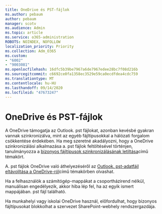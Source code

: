```yaml
---
title: OneDrive és PST-fájlok
ms.author: pebaum
author: pebaum
manager: scotv
ms.audience: Admin
ms.topic: article
ms.service: o365-administration
ROBOTS: NOINDEX, NOFOLLOW
localization_priority: Priority
ms.collection: Adm_O365
ms.custom:
- "6002"
- "9003081"
ms.openlocfilehash: 16dfc5b39be7967a6de7967edee28bc7f08d216b
ms.sourcegitcommit: c6692ce0fa1358ec3529e59ca0ecdfdea4cdc759
ms.translationtype: MT
ms.contentlocale: hu-HU
ms.lasthandoff: 09/14/2020
ms.locfileid: "47673247"
---
```

# <a name="onedrive-and-pst-files"></a>OneDrive és PST-fájlok 

A OneDrive támogatja az Outlook. pst fájlokat, azonban kevésbé gyakran vannak szinkronizálva, mint az egyéb fájltípusokkal a hálózati forgalom csökkentése érdekében. Ha meg szeretné akadályozni, hogy a OneDrive szinkronizálási alkalmazása a. pst fájlok feltöltésével történjen, tanulmányozza a [bizonyos fájltípusok szinkronizálásának letiltása](https://docs.microsoft.com/onedrive/block-file-types)című témakört. 

A. pst fájlok OneDrive való áthelyezéséről az [Outlook. pst-adatfájl eltávolítása a OneDrive-ról](https://support.microsoft.com/office/how-to-remove-an-outlook-pst-data-file-from-onedrive-b6b9e522-59bd-40f7-949f-168d0aa9b38e)című témakörben olvashat. 

Ha a felhasználók a számítógép-mappákat a csoportházirend nélkül, manuálisan engedélyezik, akkor hiba lép fel, ha az egyik ismert mappájában. pst fájl található.

Ha munkahelyi vagy iskolai OneDrive használ, előfordulhat, hogy bizonyos fájltípusokat blokkolhat a szervezet SharePoint-webhely rendszergazdája.